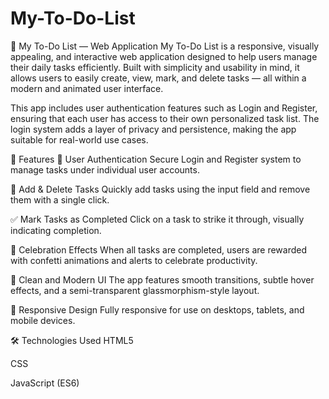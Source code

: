 # My-To-Do-List
📌 My To-Do List — Web Application
My To-Do List is a responsive, visually appealing, and interactive web application designed to help users manage their daily tasks efficiently. Built with simplicity and usability in mind, it allows users to easily create, view, mark, and delete tasks — all within a modern and animated user interface.

This app includes user authentication features such as Login and Register, ensuring that each user has access to their own personalized task list. The login system adds a layer of privacy and persistence, making the app suitable for real-world use cases.

🚀 Features
🔐 User Authentication
Secure Login and Register system to manage tasks under individual user accounts.

📝 Add & Delete Tasks
Quickly add tasks using the input field and remove them with a single click.

✅ Mark Tasks as Completed
Click on a task to strike it through, visually indicating completion.

🎉 Celebration Effects
When all tasks are completed, users are rewarded with confetti animations and alerts to celebrate productivity.

🎨 Clean and Modern UI
The app features smooth transitions, subtle hover effects, and a semi-transparent glassmorphism-style layout.

📱 Responsive Design
Fully responsive for use on desktops, tablets, and mobile devices.

🛠️ Technologies Used
HTML5

CSS

JavaScript (ES6)



